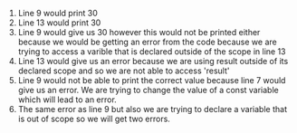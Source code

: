 1. Line 9 would print 30 
2. Line 13 would print 30
3. Line 9 would give us 30 however this would not be printed either because we would be getting an error from the code because we are trying to access a varible that is declared outside of the scope in line 13
4. Line 13 would give us an error because we are using result outside of its declared scope and so we are not able to access 'result'
5. Line 9 would not be able to print the correct value because line 7 would give us an error. We are trying to change the value of a const variable which will lead to an error. 
6. The same error as line 9 but also we are trying to declare a variable that is out of scope so we will get two errors.
